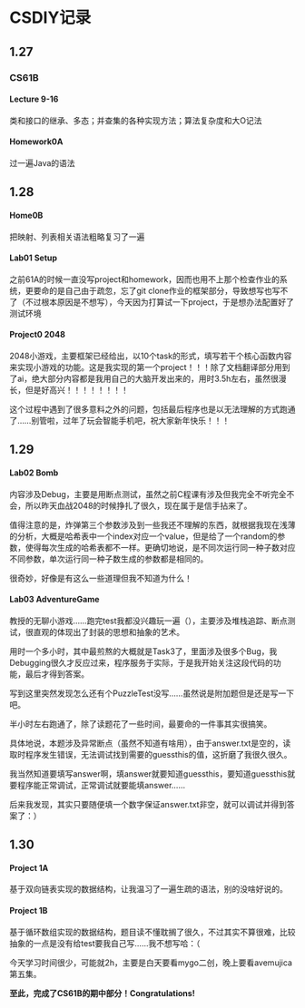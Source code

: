 # CSDIY记录
## 1.27
### CS61B 
####  Lecture 9-16
类和接口的继承、多态；并查集的各种实现方法；算法复杂度和大O记法
#### Homework0A
过一遍Java的语法
## 1.28
#### Home0B
把映射、列表相关语法粗略复习了一遍
#### Lab01 Setup
之前61A的时候一直没写project和homework，因而也用不上那个检查作业的系统，更要命的是自己由于疏忽，忘了git clone作业的框架部分，导致想写也写不了（不过根本原因是不想写），今天因为打算试一下project，于是想办法配置好了测试环境
####  Project0 2048
2048小游戏，主要框架已经给出，以10个task的形式，填写若干个核心函数内容来实现小游戏的功能。这是我实现的第一个project！！！除了文档翻译部分用到了ai，绝大部分内容都是我用自己的大脑开发出来的，用时3.5h左右，虽然很漫长，但是好高兴！！！！！！！！

这个过程中遇到了很多意料之外的问题，包括最后程序也是以无法理解的方式跑通了……别管啦，过年了玩会智能手机吧，祝大家新年快乐！！！
## 1.29
#### Lab02 Bomb
内容涉及Debug，主要是用断点测试，虽然之前C程课有涉及但我完全不听完全不会，所以昨天血战2048的时候挣扎了很久，现在属于是信手拈来了。

值得注意的是，炸弹第三个参数涉及到一些我还不理解的东西，就根据我现在浅薄的分析，大概是哈希表中一个index对应一个value，但是给了一个random的参数，使得每次生成的哈希表都不一样。更确切地说，是不同次运行同一种子数对应不同参数，单次运行同一种子数生成的参数都是相同的。

很奇妙，好像是有这么一些道理但我不知道为什么！
#### Lab03 AdventureGame
教授的无聊小游戏……跑完test我都没兴趣玩一遍（），主要涉及堆栈追踪、断点测试，很直观的体现出了封装的思想和抽象的艺术。

用时一个多小时，其中最煎熬的大概就是Task3了，里面涉及很多个Bug，我Debugging很久才反应过来，程序服务于实际，于是我开始关注这段代码的功能，最后才得到答案。

写到这里突然发现怎么还有个PuzzleTest没写……虽然说是附加题但是还是写一下吧。

半小时左右跑通了，除了读题花了一些时间，最要命的一件事其实很搞笑。

具体地说，本题涉及异常断点（虽然不知道有啥用），由于answer.txt是空的，读取时程序发生错误，无法调试找到需要的guessthis的值，这折磨了我很久很久。

我当然知道要填写answer啊，填answer就要知道guessthis，要知道guessthis就要程序能正常调试，正常调试就要能填answer……

后来我发现，其实只要随便填一个数字保证answer.txt非空，就可以调试并得到答案了：）

## 1.30
#### Project 1A
基于双向链表实现的数据结构，让我温习了一遍生疏的语法，别的没啥好说的。
#### Project 1B
基于循环数组实现的数据结构，题目读不懂耽搁了很久，不过其实不算很难，比较抽象的一点是没有给test要我自己写……我不想写哈：（

今天学习时间很少，可能就2h，主要是白天要看mygo二创，晚上要看avemujica第五集。

**至此，完成了CS61B的期中部分！Congratulations!**